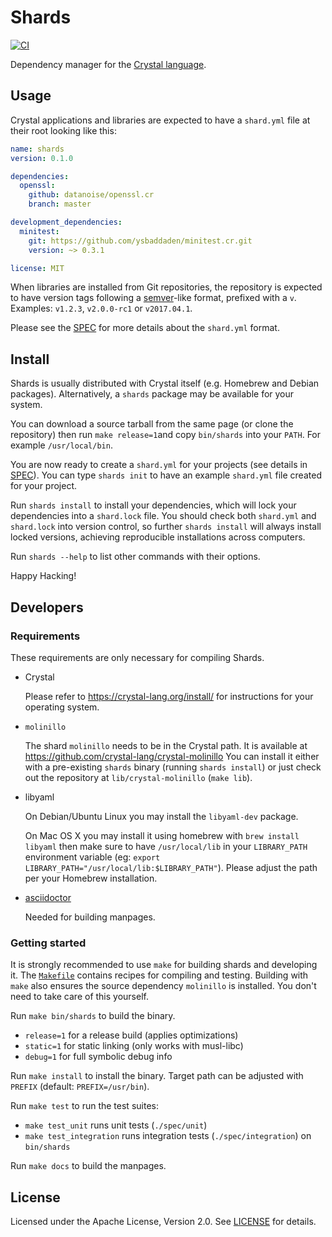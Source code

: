 # Shards

[![CI](https://github.com/crystal-lang/shards/workflows/CI/badge.svg)](https://github.com/crystal-lang/shards/actions?query=workflow%3ACI+event%3Apush+branch%3Amaster)

Dependency manager for the [Crystal language](https://crystal-lang.org).

## Usage

Crystal applications and libraries are expected to have a `shard.yml` file
at their root looking like this:

```yaml
name: shards
version: 0.1.0

dependencies:
  openssl:
    github: datanoise/openssl.cr
    branch: master

development_dependencies:
  minitest:
    git: https://github.com/ysbaddaden/minitest.cr.git
    version: ~> 0.3.1

license: MIT
```

When libraries are installed from Git repositories, the repository is expected
to have version tags following a [semver](http://semver.org/)-like format,
prefixed with a `v`. Examples: `v1.2.3`, `v2.0.0-rc1` or `v2017.04.1`.

Please see the [SPEC](docs/shard.yml.adoc) for more details about the
`shard.yml` format.


## Install

Shards is usually distributed with Crystal itself (e.g. Homebrew and Debian
packages). Alternatively, a `shards` package may be available for your system.

You can download a source tarball from the same page (or clone the repository)
then run `make release=1`and copy `bin/shards` into your `PATH`. For
example `/usr/local/bin`.

You are now ready to create a `shard.yml` for your projects (see details in
[SPEC](docs/shard.yml.adoc)). You can type `shards init` to have an example
`shard.yml` file created for your project.

Run `shards install` to install your dependencies, which will lock your
dependencies into a `shard.lock` file. You should check both `shard.yml` and
`shard.lock` into version control, so further `shards install` will always
install locked versions, achieving reproducible installations across computers.

Run `shards --help` to list other commands with their options.

Happy Hacking!

## Developers

### Requirements

These requirements are only necessary for compiling Shards.

* Crystal

  Please refer to <https://crystal-lang.org/install/> for
  instructions for your operating system.

* `molinillo`

  The shard `molinillo` needs to be in the Crystal path.
  It is available at <https://github.com/crystal-lang/crystal-molinillo>
  You can install it either with a pre-existing `shards` binary (running `shards install`)
  or just check out the repository at `lib/crystal-molinillo` (`make lib`).

* libyaml

  On Debian/Ubuntu Linux you may install the `libyaml-dev` package.

  On Mac OS X you may install it using homebrew with `brew install libyaml`
  then make sure to have `/usr/local/lib` in your `LIBRARY_PATH` environment
  variable (eg: `export LIBRARY_PATH="/usr/local/lib:$LIBRARY_PATH"`).
  Please adjust the path per your Homebrew installation.

* [asciidoctor](https://asciidoctor.org/)

  Needed for building manpages.

### Getting started

It is strongly recommended to use `make` for building shards and developing it.
The [`Makefile`](./Makefile) contains recipes for compiling and testing. Building
with `make` also ensures the source dependency `molinillo` is installed. You don't
need to take care of this yourself.

Run `make bin/shards` to build the binary.
* `release=1` for a release build (applies optimizations)
* `static=1` for static linking (only works with musl-libc)
* `debug=1` for full symbolic debug info

Run `make install` to install the binary. Target path can be adjusted with `PREFIX` (default: `PREFIX=/usr/bin`).

Run `make test` to run the test suites:
* `make test_unit` runs unit tests (`./spec/unit`)
* `make test_integration` runs integration tests (`./spec/integration`) on `bin/shards`

Run `make docs` to build the manpages.

## License

Licensed under the Apache License, Version 2.0. See [LICENSE]((./LICENSE)) for
details.
